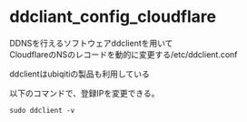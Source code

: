 # ddcliant_config_cloudflare

DDNSを行えるソフトウェアddclientを用いて  
CloudflareのNSのレコードを動的に変更する/etc/ddclient.conf  

ddclientはubiqitiの製品も利用している  

以下のコマンドで、登録IPを変更できる。  
~~~
sudo ddclient -v
~~~
